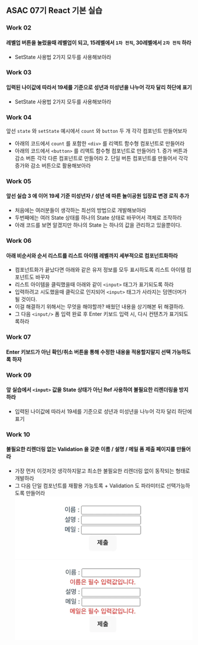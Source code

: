 ## ASAC 07기 React 기본 실습

### Work 02

#### 레벨업 버튼을 눌렀을때 레벨업이 되고, 15레벨에서 `1차 전직`, 30레벨에서 `2차 전직` 하라

- SetState 사용법 2가지 모두를 사용해보아라

### Work 03

#### 입력된 나이값에 따라서 19세를 기준으로 성년과 미성년을 나누어 각자 달리 하단에 표기

- SetState 사용법 2가지 모두를 사용해보아라

### Work 04

앞선 `state` 와 `setState` 예시에서 `count` 와 `button` 두 개 각각 컴포넌트 만들어보자

- 아래의 코드에서 `count` 를 포함한 `<div>` 를 리액트 함수형 컴포넌트로 만들어라
- 아래의 코드에서 `<button>` 를 리액트 함수형 컴포넌트로 만들어라 1. 증가 버튼과 감소 버튼 각각 다른 컴포넌트로 만들어라 2. 단일 버튼 컴포넌트를 만들어서 각각 증가와 감소 버튼으로 활용해보아라

### Work 05

#### 앞선 실습 3 에 이어 19세 기준 미성년자 / 성년 에 따른 놀이공원 입장료 변경 로직 추가

- 처음에는 여러분들이 생각하는 최선의 방법으로 개발해보아라
- 두번째에는 여러 State 상태를 하나의 State 상태로 바꾸어서 객체로 조작하라
- 아래 코드를 보면 알겠지만 하나의 State 는 하나의 값을 관리하고 있을뿐이다.

### Work 06

#### 아래 비순서와 순서 리스트를 리스트 아이템 레벨까지 세부적으로 컴포넌트화하라

- 컴포넌트화가 끝났다면 아래와 같은 유저 정보를 모두 표시하도록 리스트 아이템 컴포넌트도 바꾸자
- 리스트 아이템을 클릭했을때 아래와 같이 `<input>` 태그가 표기되도록 하라
- 입력하려고 시도했을때 클릭으로 인지되어 `<input>` 태그가 사라지는 덤앤더머가 될 것이다.
- 이걸 해결하기 위해서는 무엇을 해야할까? 배웠던 내용을 상기해본 뒤 해결하라.
- 그 다음 `<input/>` 폼 입력 완료 후 Enter 키보드 입력 시, 다시 컨텐츠가 표기되도록하라

### Work 07

#### Enter 키보드가 아닌 확인/취소 버튼을 통해 수정한 내용을 적용할지말지 선택 가능하도록 하자

### Work 09

#### 앞 실습에서 `<input>` 값을 State 상태가 아닌 Ref 사용하여 불필요한 리렌더링을 방지하라

- 입력된 나이값에 따라서 19세를 기준으로 성년과 미성년을 나누어 각자 달리 하단에 표기

### Work 10

#### 불필요한 리렌더링 없는 Validation 을 갖춘 이름 / 설명 / 메일 폼 제출 페이지를 만들어라

- 가장 먼저 이것저것 생각하지말고 최소한 불필요한 리렌더링 없이 동작되는 형태로 개발하라
- 그 다음 단일 컴포넌트를 재활용 가능토록 + Validation 도 파라미터로 선택가능하도록 만들어라
  ![alt text](image.png)
  ![alt text](image-1.png)
